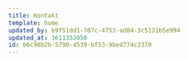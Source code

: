 ```yaml
---
title: Kontakt
template: home
updated_by: b9f51dd1-707c-4753-ad84-3c5121b5e994
updated_at: 1611352050
id: 66c90b2b-5790-4539-bf53-9bed774c2370
---
```

